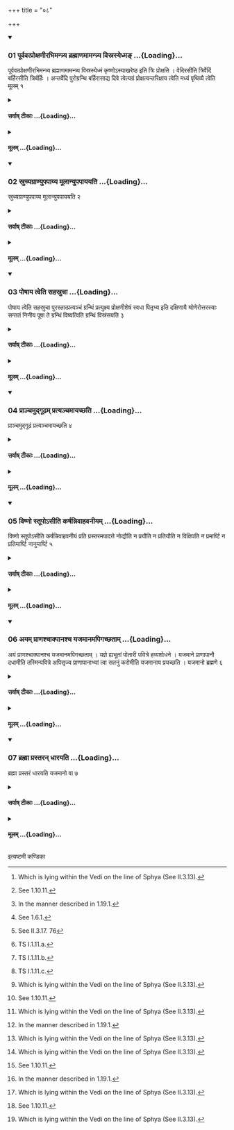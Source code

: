 +++
title = "०८"

+++

<div class="js_include" includetitle="true" newlevelforh1="3" unfilled url="/vedAH_yajuH/taittirIyam/sUtram/ApastambaH/shrautam/vishvAsa-prastutiH/02/08/01_pUrvavatproxaNIrabhimantrya_brahmANamAmantrya_visrasyedhma~N.md">
<details open><summary><h3>01 पूर्ववत्प्रोक्षणीरभिमन्त्र्य ब्रह्माणमामन्त्र्य विस्रस्येध्मङ् ...{Loading}...</h3></summary>

पूर्ववत्प्रोक्षणीरभिमन्त्र्य ब्रह्माणमामन्त्र्य विस्रस्येध्मं कृष्णोऽस्याखरेष्ठ इति त्रिः प्रोक्षति । वेदिरसीति त्रिर्वेदिं बर्हिरसीति त्रिर्बर्हिः । अन्तर्वेदि पुरोग्रन्थि बर्हिरासाद्य दिवे त्वेत्यग्रं प्रोक्षत्यन्तरिक्षाय त्वेति मध्यं पृथिव्यै त्वेति मूलम् १
</details>
</div>
<div class="js_include collapsed" newlevelforh1="4" title="सर्वाष् टीकाः" unfilled url="/vedAH_yajuH/taittirIyam/sUtram/ApastambaH/shrautam/sarvASh_TIkAH/02/08/01_pUrvavatproxaNIrabhimantrya_brahmANamAmantrya_visrasyedhma~N.md">
<details><summary><h4>सर्वाष् टीकाः ...{Loading}...</h4></summary>
<details><summary>थिते</summary>

1. Having addressed the sprinkling waters[^1] in the same manner as mentioned earlier[^2], having called the Brahman[^3], having untied (the bundle of) fuel,[^4] (the Adhvaryu) thrice sprinkles water on it with kr̥ṣno'syākhareṣṭhaḥ....[^5] With vedirasi...[^6] (he sprinkles water on) the altar thrice; with barhirasi...[^7] (he sprinkles water) on the grass thrice; having placed the grass with the knot towards the east within the altar he sprinkles water on the top part with dive tvã[^8], on the middle part with antarikṣāya tvā[^9] and on the root part with prthivyai tvā.[^10]  

[^1]: Which is lying within the Vedi on the line of Sphya (See II.3.13).  

[^2]: See 1.10.11.  

[^3]: In the manner described in 1.19.1.  

[^4]: See 1.6.1.  

[^5]: See II.3.17. 76  

[^6]: TS I.1.11.a.  

[^7]: TS I.1.11.b.  

[^8]: TS I.1.11.c.  

[^9-10]: TS I.1.11.d.
</details>
</details>
</div>
<div class="js_include collapsed" newlevelforh1="4" title="मूलम्" unfilled url="/vedAH_yajuH/taittirIyam/sUtram/ApastambaH/shrautam/mUlam/02/08/01_pUrvavatproxaNIrabhimantrya_brahmANamAmantrya_visrasyedhma~N.md">
<details><summary><h4>मूलम् ...{Loading}...</h4></summary>

पूर्ववत्प्रोक्षणीरभिमन्त्र्य ब्रह्माणमामन्त्र्य विस्रस्येध्मं कृष्णोऽस्याखरेष्ठ इति त्रिः प्रोक्षति । वेदिरसीति त्रिर्वेदिं बर्हिरसीति त्रिर्बर्हिः । अन्तर्वेदि पुरोग्रन्थि बर्हिरासाद्य दिवे त्वेत्यग्रं प्रोक्षत्यन्तरिक्षाय त्वेति मध्यं पृथिव्यै त्वेति मूलम् १
</details>
</div>
<div class="js_include" includetitle="true" newlevelforh1="3" unfilled url="/vedAH_yajuH/taittirIyam/sUtram/ApastambaH/shrautam/vishvAsa-prastutiH/02/08/02_sruchyagrANyupapAyya_mUlAnyupapAyayati.md">
<details open><summary><h3>02 स्रुच्यग्राण्युपपाय्य मूलान्युपपाययति ...{Loading}...</h3></summary>

स्रुच्यग्राण्युपपाय्य मूलान्युपपाययति २
</details>
</div>
<div class="js_include collapsed" newlevelforh1="4" title="सर्वाष् टीकाः" unfilled url="/vedAH_yajuH/taittirIyam/sUtram/ApastambaH/shrautam/sarvASh_TIkAH/02/08/02_sruchyagrANyupapAyya_mUlAnyupapAyayati.md">
<details><summary><h4>सर्वाष् टीकाः ...{Loading}...</h4></summary>
<details><summary>थिते</summary>

2. Having moistened the points (of the grass) in the ladle[^1] he moistens the roots (of the grass in it)[^2].  

[^1]: In the water in the Agnihotrahavaṇī i.e. the ladle with which the Agnihotra-libation is offered.  

[^2]: Cf. SB I.3.3.4.
</details>
</details>
</div>
<div class="js_include collapsed" newlevelforh1="4" title="मूलम्" unfilled url="/vedAH_yajuH/taittirIyam/sUtram/ApastambaH/shrautam/mUlam/02/08/02_sruchyagrANyupapAyya_mUlAnyupapAyayati.md">
<details><summary><h4>मूलम् ...{Loading}...</h4></summary>

स्रुच्यग्राण्युपपाय्य मूलान्युपपाययति २
</details>
</div>
<div class="js_include" includetitle="true" newlevelforh1="3" unfilled url="/vedAH_yajuH/taittirIyam/sUtram/ApastambaH/shrautam/vishvAsa-prastutiH/02/08/03_poShAya_tveti_sahasruchA.md">
<details open><summary><h3>03 पोषाय त्वेति सहस्रुचा ...{Loading}...</h3></summary>

पोषाय त्वेति सहस्रुचा पुरस्तात्प्रत्यञ्चं ग्रन्थिं प्रत्युक्ष्य प्रोक्षणीशेषं स्वधा पितृभ्य इति दक्षिणायै श्रोणेरोत्तरस्याः सन्ततं निनीय पूषा ते ग्रन्थिं विष्यत्विति ग्रन्थिं विस्रंसयति ३
</details>
</div>
<div class="js_include collapsed" newlevelforh1="4" title="सर्वाष् टीकाः" unfilled url="/vedAH_yajuH/taittirIyam/sUtram/ApastambaH/shrautam/sarvASh_TIkAH/02/08/03_poShAya_tveti_sahasruchA.md">
<details><summary><h4>सर्वाष् टीकाः ...{Loading}...</h4></summary>
<details><summary>थिते</summary>

3. With poṣāya tvā...[^1] having sprinkled water on the knot of the cord from the east to the west, with svadhā pitr̥bhyaḥ... having poured the remaining sprinkling-water in a continuous line from the south-western corner upto the north-western corner of the altar, with pūṣā te granthiṁ viṣyatu[^3] he unties the knot.  

[^1]: The formula is not found in any Samhita-text.  

[^2]: TS I.1.11.e-f.  

[^3]: MS I.18.12
</details>
</details>
</div>
<div class="js_include collapsed" newlevelforh1="4" title="मूलम्" unfilled url="/vedAH_yajuH/taittirIyam/sUtram/ApastambaH/shrautam/mUlam/02/08/03_poShAya_tveti_sahasruchA.md">
<details><summary><h4>मूलम् ...{Loading}...</h4></summary>

पोषाय त्वेति सहस्रुचा पुरस्तात्प्रत्यञ्चं ग्रन्थिं प्रत्युक्ष्य प्रोक्षणीशेषं स्वधा पितृभ्य इति दक्षिणायै श्रोणेरोत्तरस्याः सन्ततं निनीय पूषा ते ग्रन्थिं विष्यत्विति ग्रन्थिं विस्रंसयति ३
</details>
</div>
<div class="js_include" includetitle="true" newlevelforh1="3" unfilled url="/vedAH_yajuH/taittirIyam/sUtram/ApastambaH/shrautam/vishvAsa-prastutiH/02/08/04_prAnchamudgUDham_pratyanchamAyachChati.md">
<details open><summary><h3>04 प्राञ्चमुद्गूढम् प्रत्यञ्चमायच्छति ...{Loading}...</h3></summary>

प्राञ्चमुद्गूढं प्रत्यञ्चमायच्छति ४
</details>
</div>
<div class="js_include collapsed" newlevelforh1="4" title="सर्वाष् टीकाः" unfilled url="/vedAH_yajuH/taittirIyam/sUtram/ApastambaH/shrautam/sarvASh_TIkAH/02/08/04_prAnchamudgUDham_pratyanchamAyachChati.md">
<details><summary><h4>सर्वाष् टीकाः ...{Loading}...</h4></summary>
<details><summary>थिते</summary>

4. He pulls out towards the west the portion of the knot which was set from the east.[^1]  

[^1]: See I.6.2, see also TB III.3.6.5
</details>
</details>
</div>
<div class="js_include collapsed" newlevelforh1="4" title="मूलम्" unfilled url="/vedAH_yajuH/taittirIyam/sUtram/ApastambaH/shrautam/mUlam/02/08/04_prAnchamudgUDham_pratyanchamAyachChati.md">
<details><summary><h4>मूलम् ...{Loading}...</h4></summary>

प्राञ्चमुद्गूढं प्रत्यञ्चमायच्छति ४
</details>
</div>
<div class="js_include" includetitle="true" newlevelforh1="3" unfilled url="/vedAH_yajuH/taittirIyam/sUtram/ApastambaH/shrautam/vishvAsa-prastutiH/02/08/05_viShNo_stUpo-sIti_karShannivAhavanIyam.md">
<details open><summary><h3>05 विष्णो स्तूपोऽसीति कर्षन्निवाहवनीयम् ...{Loading}...</h3></summary>

विष्णो स्तूपोऽसीति कर्षन्निवाहवनीयं प्रति प्रस्तरमपादत्ते नोद्यौति न प्रयौति न प्रतियौति न विक्षिपति न प्रमार्ष्टि न प्रतिमार्ष्टि नानुमार्ष्टि ५
</details>
</div>
<div class="js_include collapsed" newlevelforh1="4" title="सर्वाष् टीकाः" unfilled url="/vedAH_yajuH/taittirIyam/sUtram/ApastambaH/shrautam/sarvASh_TIkAH/02/08/05_viShNo_stUpo-sIti_karShannivAhavanIyam.md">
<details><summary><h4>सर्वाष् टीकाः ...{Loading}...</h4></summary>
<details><summary>थिते</summary>

5. With viṣṇostūpo'si[^1] he draws out the Prastara,[^2] dragging it as it were, towards the Āhavanīya (from the Barhis). He does not lift (it) up. He does not push it forward nor backwards, he does not throw it; he does not pass his hand (over the Prastara) either obliquely or backwards or forwards.[^3]  

[^]: TS I.1.11.g.  

[^2]: The first cut handful of grass. See 1.3.16.  

[^3]: Cp. MS IV.1.13; KS XXXI. 10; see also III.6.8.
</details>
</details>
</div>
<div class="js_include collapsed" newlevelforh1="4" title="मूलम्" unfilled url="/vedAH_yajuH/taittirIyam/sUtram/ApastambaH/shrautam/mUlam/02/08/05_viShNo_stUpo-sIti_karShannivAhavanIyam.md">
<details><summary><h4>मूलम् ...{Loading}...</h4></summary>

विष्णो स्तूपोऽसीति कर्षन्निवाहवनीयं प्रति प्रस्तरमपादत्ते नोद्यौति न प्रयौति न प्रतियौति न विक्षिपति न प्रमार्ष्टि न प्रतिमार्ष्टि नानुमार्ष्टि ५
</details>
</div>
<div class="js_include" includetitle="true" newlevelforh1="3" unfilled url="/vedAH_yajuH/taittirIyam/sUtram/ApastambaH/shrautam/vishvAsa-prastutiH/02/08/06_ayam_prANashchAkpAnashcha_yajamAnamapigachChatAm.md">
<details open><summary><h3>06 अयम् प्राणश्चाक्पानश्च यजमानमपिगच्छताम् ...{Loading}...</h3></summary>

अयं प्राणश्चाक्पानश्च यजमानमपिगच्छताम् । यज्ञे ह्यभूतां पोतारी पवित्रे हव्यशोधने । यजमाने प्राणापानौ दधामीति तस्मिन्पवित्रे अपिसृज्य प्राणापानाभ्यां त्वा सतनुं करोमीति यजमानाय प्रयच्छति । यजमानो ब्रह्मणे ६
</details>
</div>
<div class="js_include collapsed" newlevelforh1="4" title="सर्वाष् टीकाः" unfilled url="/vedAH_yajuH/taittirIyam/sUtram/ApastambaH/shrautam/sarvASh_TIkAH/02/08/06_ayam_prANashchAkpAnashcha_yajamAnamapigachChatAm.md">
<details><summary><h4>सर्वाष् टीकाः ...{Loading}...</h4></summary>
<details><summary>थिते</summary>

6. With ayaṁ prāṇaścāpānaśca...[^1] having mixed the two strainers into the Prastara, with prāṇāpānābhyām...[^2] he gives the Prastara to the sacrificer; the sacrificer (gives) it to the Brahman.  

[^1]: TB III.7.4.12.  

[^2]: The formula is not found in any Samhita-text.
</details>
</details>
</div>
<div class="js_include collapsed" newlevelforh1="4" title="मूलम्" unfilled url="/vedAH_yajuH/taittirIyam/sUtram/ApastambaH/shrautam/mUlam/02/08/06_ayam_prANashchAkpAnashcha_yajamAnamapigachChatAm.md">
<details><summary><h4>मूलम् ...{Loading}...</h4></summary>

अयं प्राणश्चाक्पानश्च यजमानमपिगच्छताम् । यज्ञे ह्यभूतां पोतारी पवित्रे हव्यशोधने । यजमाने प्राणापानौ दधामीति तस्मिन्पवित्रे अपिसृज्य प्राणापानाभ्यां त्वा सतनुं करोमीति यजमानाय प्रयच्छति । यजमानो ब्रह्मणे ६
</details>
</div>
<div class="js_include" includetitle="true" newlevelforh1="3" unfilled url="/vedAH_yajuH/taittirIyam/sUtram/ApastambaH/shrautam/vishvAsa-prastutiH/02/08/07_brahmA_prastaran_dhArayati.md">
<details open><summary><h3>07 ब्रह्मा प्रस्तरन् धारयति ...{Loading}...</h3></summary>

ब्रह्मा प्रस्तरं धारयति यजमानो वा ७
</details>
</div>
<div class="js_include collapsed" newlevelforh1="4" title="सर्वाष् टीकाः" unfilled url="/vedAH_yajuH/taittirIyam/sUtram/ApastambaH/shrautam/sarvASh_TIkAH/02/08/07_brahmA_prastaran_dhArayati.md">
<details><summary><h4>सर्वाष् टीकाः ...{Loading}...</h4></summary>
<details><summary>थिते</summary>

7. Either the Brahman or the sacrificer holds the Prastara.[^1]  

[^1]: Upto II.9.5.
</details>
</details>
</div>
<div class="js_include collapsed" newlevelforh1="4" title="मूलम्" unfilled url="/vedAH_yajuH/taittirIyam/sUtram/ApastambaH/shrautam/mUlam/02/08/07_brahmA_prastaran_dhArayati.md">
<details><summary><h4>मूलम् ...{Loading}...</h4></summary>

ब्रह्मा प्रस्तरं धारयति यजमानो वा ७
</details>
</div>

  
इत्यष्टमी कण्डिका 
